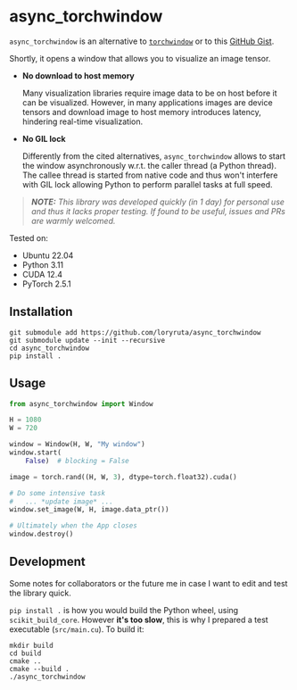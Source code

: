 # async_torchwindow

`async_torchwindow` is an alternative to [`torchwindow`](https://github.com/jbaron34/TorchWindow/)
or to this [GitHub Gist](https://gist.github.com/victor-shepardson/3eb67c3664cde081a7e573376b1b0b54).

Shortly, it opens a window that allows you to visualize an image tensor.

- **No download to host memory**

  Many visualization libraries require image data to be on host before it can be visualized. However, in many applications images are device tensors and download image to host memory introduces latency, hindering real-time visualization.

- **No GIL lock**

  Differently from the cited alternatives, `async_torchwindow` allows to start the window asynchronously w.r.t. the caller thread (a Python thread). The callee thread is started from native code and thus won't interfere with GIL lock allowing Python to perform parallel tasks at full speed.

> ***NOTE:** This library was developed quickly (in 1 day) for personal use and thus it lacks proper testing. If found to be useful, issues and PRs are warmly welcomed.*

Tested on:
- Ubuntu 22.04
- Python 3.11
- CUDA 12.4
- PyTorch 2.5.1

## Installation

```
git submodule add https://github.com/loryruta/async_torchwindow
git submodule update --init --recursive
cd async_torchwindow
pip install .
```

## Usage

```py
from async_torchwindow import Window

H = 1080
W = 720

window = Window(H, W, "My window")
window.start(
    False)  # blocking = False

image = torch.rand((H, W, 3), dtype=torch.float32).cuda()

# Do some intensive task
#   ... *update image* ...
window.set_image(W, H, image.data_ptr())

# Ultimately when the App closes
window.destroy()
```

## Development

Some notes for collaborators or the future me in case I want to edit and test the library quick.

`pip install .` is how you would build the Python wheel, using `scikit_build_core`.
However **it's too slow**, this is why I prepared a test executable (`src/main.cu`).
To build it:

```
mkdir build
cd build
cmake ..
cmake --build .
./async_torchwindow
```
